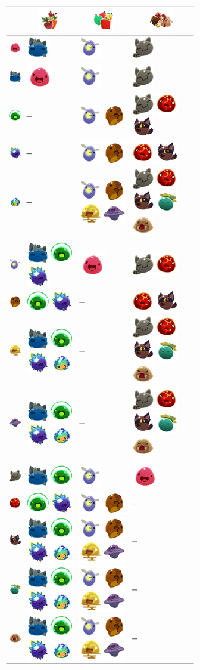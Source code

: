 |  | ![](Images/Food/Veggie.webp) | ![](Images/Food/Fruit.webp) | ![](Images/Food/Meat.webp) |
| --- | --- | --- | --- |
| ![](Images/Slime/Pink_Slime.webp) | ![](Images/Slime/Rock_Slime.webp) | ![](Images/Slime/Phosphor_Slime.webp) | ![](Images/Slime/Tabby_Slime.webp) |
|  |  |  |  |
| ![](Images/Slime/Rock_Slime.webp) | ![](Images/Slime/Pink_Slime.webp) | ![](Images/Slime/Phosphor_Slime.webp) | ![](Images/Slime/Tabby_Slime.webp) |
| ![](Images/Slime/Rad_Slime.webp) | — | ![](Images/Slime/Phosphor_Slime.webp) ![](Images/Slime/Honey_Slime.webp) | ![](Images/Slime/Tabby_Slime.webp) ![](Images/Slime/Boom_Slime.webp) ![](Images/Slime/Hunter_Slime.webp) |
| ![](Images/Slime/Crystal_Slime.webp) | — | ![](Images/Slime/Phosphor_Slime.webp) ![](Images/Slime/Honey_Slime.webp) | ![](Images/Slime/Boom_Slime.webp) ![](Images/Slime/Hunter_Slime.webp) |
| ![](Images/Slime/Mosaic_Slime.webp) | — | ![](Images/Slime/Phosphor_Slime.webp) ![](Images/Slime/Honey_Slime.webp) ![](Images/Slime/Quantum_Slime.webp) ![](Images/Slime/Dervish_Slime.webp) | ![](Images/Slime/Tabby_Slime.webp) ![](Images/Slime/Boom_Slime.webp) ![](Images/Slime/Hunter_Slime.webp) ![](Images/Slime/Tangle_Slime.webp) ![](Images/Slime/Saber_Slime.webp) |
|  |  |  |  |
| ![](Images/Slime/Phosphor_Slime.webp) | ![](Images/Slime/Rock_Slime.webp) ![](Images/Slime/Rad_Slime.webp) ![](Images/Slime/Crystal_Slime.webp) | ![](Images/Slime/Pink_Slime.webp) | ![](Images/Slime/Tabby_Slime.webp) ![](Images/Slime/Boom_Slime.webp) |
| ![](Images/Slime/Honey_Slime.webp) | ![](Images/Slime/Rad_Slime.webp) ![](Images/Slime/Crystal_Slime.webp) | — | ![](Images/Slime/Boom_Slime.webp) ![](Images/Slime/Hunter_Slime.webp) |
| ![](Images/Slime/Quantum_Slime.webp) | ![](Images/Slime/Rock_Slime.webp) ![](Images/Slime/Rad_Slime.webp) ![](Images/Slime/Crystal_Slime.webp) ![](Images/Slime/Mosaic_Slime.webp) | — | ![](Images/Slime/Tabby_Slime.webp) ![](Images/Slime/Boom_Slime.webp) ![](Images/Slime/Hunter_Slime.webp) ![](Images/Slime/Tangle_Slime.webp) ![](Images/Slime/Saber_Slime.webp) |
| ![](Images/Slime/Dervish_Slime.webp) | ![](Images/Slime/Rock_Slime.webp) ![](Images/Slime/Rad_Slime.webp) ![](Images/Slime/Crystal_Slime.webp) ![](Images/Slime/Mosaic_Slime.webp) | — | ![](Images/Slime/Tabby_Slime.webp) ![](Images/Slime/Boom_Slime.webp) ![](Images/Slime/Hunter_Slime.webp) ![](Images/Slime/Tangle_Slime.webp) ![](Images/Slime/Saber_Slime.webp) |
|  |  |  |  |
| ![](Images/Slime/Tabby_Slime.webp) | ![](Images/Slime/Rock_Slime.webp) ![](Images/Slime/Rad_Slime.webp) | ![](Images/Slime/Phosphor_Slime.webp) | ![](Images/Slime/Pink_Slime.webp) |
| ![](Images/Slime/Boom_Slime.webp) | ![](Images/Slime/Rad_Slime.webp) ![](Images/Slime/Crystal_Slime.webp) | ![](Images/Slime/Phosphor_Slime.webp) ![](Images/Slime/Honey_Slime.webp) | — |
| ![](Images/Slime/Hunter_Slime.webp) | ![](Images/Slime/Rock_Slime.webp) ![](Images/Slime/Rad_Slime.webp) ![](Images/Slime/Crystal_Slime.webp) ![](Images/Slime/Mosaic_Slime.webp) | ![](Images/Slime/Phosphor_Slime.webp) ![](Images/Slime/Honey_Slime.webp) ![](Images/Slime/Quantum_Slime.webp) ![](Images/Slime/Dervish_Slime.webp) | — |
| ![](Images/Slime/Tangle_Slime.webp) | ![](Images/Slime/Rock_Slime.webp) ![](Images/Slime/Rad_Slime.webp) ![](Images/Slime/Crystal_Slime.webp) ![](Images/Slime/Mosaic_Slime.webp) | ![](Images/Slime/Phosphor_Slime.webp) ![](Images/Slime/Honey_Slime.webp) ![](Images/Slime/Quantum_Slime.webp) ![](Images/Slime/Dervish_Slime.webp) | — |
| ![](Images/Slime/Saber_Slime.webp) | ![](Images/Slime/Rock_Slime.webp) ![](Images/Slime/Rad_Slime.webp) ![](Images/Slime/Crystal_Slime.webp) ![](Images/Slime/Mosaic_Slime.webp) | ![](Images/Slime/Phosphor_Slime.webp) ![](Images/Slime/Honey_Slime.webp) ![](Images/Slime/Quantum_Slime.webp) ![](Images/Slime/Dervish_Slime.webp) | — |
